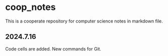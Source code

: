 # coop_notes
This is a cooperate repository for computer science notes in markdown file.

## 2024.7.16 
Code cells are added.
New commands for Git. 